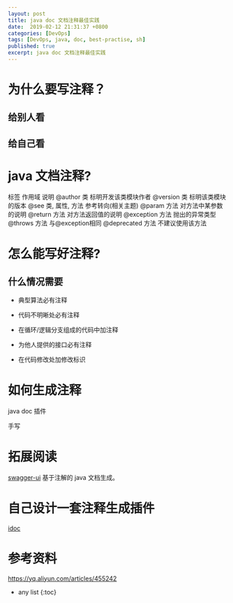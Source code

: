 ```yaml
---
layout: post
title: java doc 文档注释最佳实践
date:  2019-02-12 21:31:37 +0800
categories: [DevOps]
tags: [DevOps, java, doc, best-practise, sh]
published: true
excerpt: java doc 文档注释最佳实践
---
```


# 为什么要写注释？

## 给别人看

## 给自己看

# java 文档注释?

标签	作用域	说明
@author	类	标明开发该类模块作者
@version	类	标明该类模块的版本
@see	类, 属性, 方法	参考转向(相关主题)
@param	方法	对方法中某参数的说明
@return	方法	对方法返回值的说明
@exception	方法	抛出的异常类型
@throws	方法	与@exception相同
@deprecated	方法	不建议使用该方法

# 怎么能写好注释?

## 什么情况需要

- 典型算法必有注释

- 代码不明晰处必有注释

- 在循环/逻辑分支组成的代码中加注释

- 为他人提供的接口必有注释

- 在代码修改处加修改标识

# 如何生成注释

java doc 插件

手写

# 拓展阅读

[swagger-ui](https://houbb.github.io/2016/12/22/swagger) 基于注解的 java 文档生成。

# 自己设计一套注释生成插件

[idoc](https://github.com/houbb/idoc)

# 参考资料 

https://yq.aliyun.com/articles/455242

* any list
{:toc}